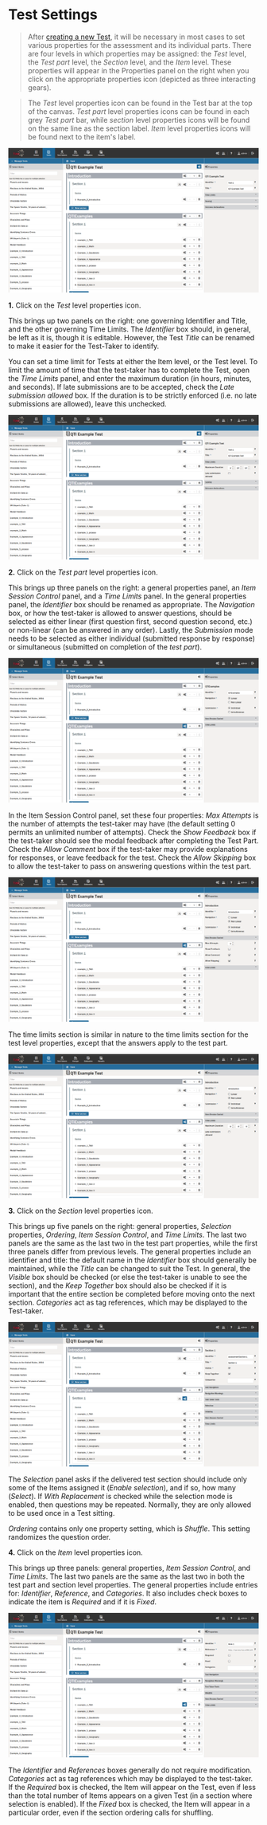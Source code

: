 <!--
created_at: 2016-12-15
authors:         
    - "Catherine Pease"
--> 

# Test Settings

>After [creating a new Test](../tests/creating-a-new-test.md), it will be necessary in most cases to set various properties for the assessment and its individual parts. There are four levels in which properties may be assigned: the *Test* level, the *Test part* level, the *Section* level, and the *Item* level. These properties will appear in the Properties panel on the right when you click on the appropriate properties icon (depicted as three interacting gears). 

>The *Test* level properties icon can be found in the Test bar at the top of the canvas. *Test part* level properties icons can be found in each grey *Test part* bar, while *section* level properties icons will be found on the same line as the section label. *Item* level properties icons will be found next to the item's label.

![Test Settings](../resources/backend/tests/authoring/settings/test/properties.png)

**1.** Click on the *Test* level properties icon.

This brings up two panels on the right: one governing Identifier and Title, and the other governing Time Limits. The *Identifier* box should, in general, be left as it is, though it is editable. However, the Test *Title* can be renamed to make it easier for the Test-Taker to identify.

You can set a time limit for Tests at either the Item level, or the Test level. To limit the amount of time that the test-taker has to complete the Test, open the *Time Limits* panel, and enter the maximum duration (in hours, minutes, and seconds). If late submissions are to be accepted, check the *Late submission allowed* box. If the duration is to be strictly enforced (i.e. no late submissions are allowed), leave this unchecked.

![Test Settings](../resources/backend/tests/authoring/settings/test/time-limits.png)

**2.** Click on the *Test part* level properties icon.

This brings up three panels on the right: a general properties panel, an *Item Session Control* panel, and a *Time Limits* panel. In the general properties panel, the *Identifier* box should be renamed as appropriate. The *Navigation* box, or how the test-taker is allowed to answer questions, should be selected as either linear (first question first, second question second, etc.) or non-linear (can be answered in any order). Lastly, the *Submission* mode needs to be selected as either individual (submitted response by response) or simultaneous (submitted on completion of the *test part*).

![Settings for Test Parts](../resources/backend/tests/authoring/settings/test-part/properties.png)

In the Item Session Control panel, set these four properties: *Max Attempts* is the number of attempts the test-taker may have (the default setting 0 permits an unlimited number of attempts). Check the *Show Feedback* box if the test-taker should see the modal feedback after completing the Test Part. Check the *Allow Comment* box if the test-taker may provide explanations for responses, or leave feedback for the test. Check the *Allow Skipping* box to allow the test-taker to pass on answering questions within the test part.

![Item Session Control](../resources/backend/tests/authoring/settings/test-part/item-session-control.png)

The time limits section is similar in nature to the time limits section for the test level properties, except that the answers apply to the test part.

![Time Limits for Test Parts](../resources/backend/tests/authoring/settings/test-part/time-limits.png)

**3.** Click on the *Section* level properties icon.

This brings up five panels on the right: general properties, *Selection* properties, *Ordering*, *Item Session Control*, and *Time Limits*. The last two panels are the same as the last two in the test part properties, while the first three panels differ from previous levels. The general properties include an identifier and title: the default name in the *Identifier* box should generally be maintained, while the *Title* can be changed to suit the Test. In general, the *Visible* box should be checked (or else the test-taker is unable to see the section), and the *Keep Together* box should also be checked if it is important that the entire section be completed before moving onto the next section. *Categories* act as tag references, which may be displayed to the Test-taker.

![Settings for Test Sections](../resources/backend/tests/authoring/settings/section/properties.png)

The *Selection* panel asks if the delivered test section should include only some of the Items assigned it (*Enable selection*), and if so, how many (*Select*). If *With Replacement* is checked while the selection mode is enabled, then questions may be repeated. Normally, they are only allowed to be used once in a Test sitting.

*Ordering* contains only one property setting, which is *Shuffle*. This setting randomizes the question order.

**4.** Click on the *Item* level properties icon.

This brings up three panels: general properties, *Item Session Control*, and *Time Limits*. The last two panels are the same as the last two in both the test part and section level properties. The general properties include entries for: *Identifier*, *Reference*, and *Categories*. It also includes check boxes to indicate the item is *Required* and if it is *Fixed*.

![Settings for Test Items](../resources/backend/tests/authoring/settings/item/properties.png)

The *Identifier* and *References* boxes generally do not require modification. *Categories* act as tag references which may be displayed to the test-taker. If the *Required* box is checked, the Item will appear on the Test, even if less than the total number of Items appears on a given Test (in a section where selection is enabled). If the *Fixed* box is checked, the Item will appear in a particular order, even if the section ordering calls for shuffling.
